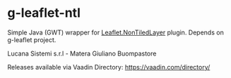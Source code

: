 # g-leaflet-ntl

Simple Java (GWT) wrapper for [Leaflet.NonTiledLayer](https://github.com/ptv-logistics/Leaflet.NonTiledLayer) plugin. Depends on g-leaflet project.

Lucana Sistemi s.r.l - Matera
Giuliano Buompastore

Releases available via Vaadin Directory:
https://vaadin.com/directory/

